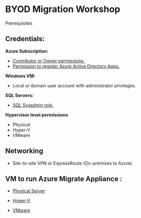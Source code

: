 ﻿# BYOD Migration Workshop

Prerequisites 

## Credentials: 

**Azure Subscription:**  
* [Contributor or Owner permissions.](https://learn.microsoft.com/en-us/azure/role-based-access-control/role-assignments-portal-subscription-admin) 
* [Permission to register Azure Active Directory Apps.](https://learn.microsoft.com/en-us/azure/active-directory/develop/quickstart-register-app#prerequisites)

**Windows VM:** 
* Local or domain user account with administrator privileges. 

**SQL Servers:**
* [SQL Sysadmin role.](https://learn.microsoft.com/en-us/sql/relational-databases/system-stored-procedures/sp-addsrvrolemember-transact-sql?view=sql-server-2016)

**Hypervisor level permissions**
* Physical
* Hyper-V
* VMware


## Networking
* Site-to-site VPN or ExpressRoute  (On-premises to Azure)

## VM to run Azure Migrate Appliance :
* [Physical Server](https://learn.microsoft.com/en-us/azure/migrate/tutorial-discover-physical#prerequisites)

* [Hyper-V](https://learn.microsoft.com/en-us/azure/migrate/tutorial-discover-hyper-v#prerequisites)

* [VMware](https://learn.microsoft.com/en-us/azure/migrate/tutorial-discover-vmware#prerequisites)









